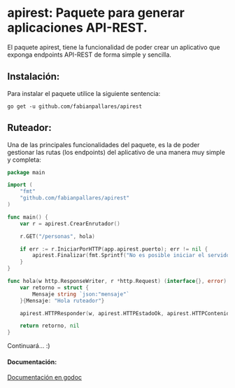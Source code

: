 # apirest: Paquete para generar aplicaciones API-REST. 

El paquete apirest, tiene la funcionalidad de poder crear un aplicativo que
exponga endpoints API-REST de forma simple y sencilla.

## Instalación:
Para instalar el paquete utilice la siguiente sentencia:
```
go get -u github.com/fabianpallares/apirest
```

## Ruteador:
Una de las principales funcionalidades del paquete, es la de poder gestionar las
rutas (los endpoints) del aplicativo de una manera muy simple y completa:

```GO
package main

import (
    "fmt"
    "github.com/fabianpallares/apirest"
)

func main() {
	var r = apirest.CrearEnrutador()

	r.GET("/personas", hola)

    if err := r.IniciarPorHTTP(app.apirest.puerto); err != nil {
		apirest.Finalizar(fmt.Sprintf("No es posible iniciar el servidor: %v", err.Error()))
    }
}

func hola(w http.ResponseWriter, r *http.Request) (interface{}, error) {
    var retorno = struct {
        Mensaje string `json:"mensaje"`
    }{Mensaje: "Hola ruteador"}

    apirest.HTTPResponder(w, apirest.HTTPEstadoOk, apirest.HTTPContenidoApplicationJSON, nil, retorno)

    return retorno, nil
}

```

Continuará... :)

#### Documentación:
[Documentación en godoc](https://godoc.org/github.com/fabianpallares/apirest)